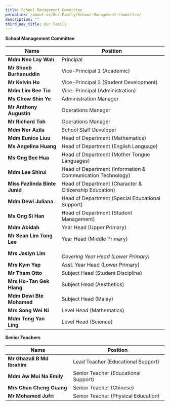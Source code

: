 ```yaml
---
title: School Management Committee
permalink: /about-us/Our-Family/School-Management-Committee/
description: ""
third_nav_title: Our Family
---
```

**School Management Committee**

|Name | Position |
| -------- | -------- |
| **Mdm Neo Lay Wah**     | Principal     | 
|**Mr Shoeb Burhanuddin**|Vice-Principal 1 (Academic)
|**Mr Kelvin Ho**|Vice-Principal 2 (Student Development)
|**Mdm Lim Bee Tin**|Vice-Principal (Administration)
|**Ms Chow Shin Ye**|Administration Manager
|**Mr Anthony Augustin**|Operations Manager
|**Mr Richard Toh**|Operations Manager
|**Mdm Nor Azila**|School Staff Developer
|**Mdm Eunice Liuu**|Head of Department (Mathematics)
|**Ms Angelina Huang**|Head of Department (English Language)|
|**Ms Ong Bee Hua**|Head of Department (Mother Tongue Languages)
|**Mdm Lee Shirui**|Head of Department (Information & Communication Technology)
|**Miss Fazlinda Binte Junid**|Head of Department (Character & Citizenship Education)
|**Mdm Dewi Juliana**|Head of Department (Special Educational Support)
|**Ms Ong Si Han**|Head of Department (Student Management)
|**Mdm Abidah**|Year Head (Upper Primary)
|**Mr Sean Lim Tong Lee**|	Year Head (Middle Primary) 
|**Mrs Jaslyn Lim**|<br>_Covering Year Head (Lower Primary)_
|**Mrs Kym Yap**|	Asst. Year Head (Lower Primary) 
|**Mr Tham Otto**|Subject Head (Student Discipline)
|**Mrs Ho-Tan Gek Hiang**|Subject Head (Aesthetics)
|**Mdm Dewi Bte Mohamed**|Subject Head (Malay)
|**Mrs Song Wei Ni**|Level Head (Mathematics)
|**Mdm Teng Yan Ling**|Level Head (Science)

**Senior Teachers**

|Name | Position |
| -------- | -------- |
|**Mr Ghazali B Md Ibrahim**|Lead Teacher (Educational Support)
|**Mdm Aw Mui Na Emily**|Senior Teacher (Educational Support)
|**Mrs Chan Cheng Guang**|Senior Teacher (Chinese)
|**Mr Mohamed Jufri**|Senior Teacher (Physical Education)